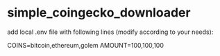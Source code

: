 # simple_coingecko_downloader

add local .env file with following lines (modify according to your needs):

COINS=bitcoin,ethereum,golem
AMOUNT=100,100,100


